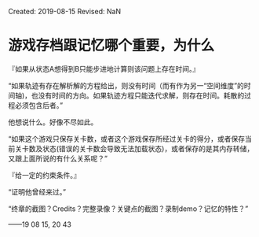 Created: 2019-08-15
Revised: NaN

# 游戏存档跟记忆哪个重要，为什么

『如果从状态A想得到B只能步进地计算则该问题上存在时间。』

“如果轨迹有存在解析解的方程给出，则没有时间（而有作为另一“空间维度”的时间轴)，也没有时间的方向。如果轨迹方程只能迭代求解，则存在时间。耗散的过程必须包含后者。”

他想说什么。好像不尽如此。

“如果这个游戏只保存关卡数，或者这个游戏保存所经过关卡的得分，或者保存当前关卡数及状态(错误的关卡数会导致无法加载状态)，或者保存的是其内存转储，又跟上面所说的有什么关系呢？”

『给一定的约束条件。』

“证明他曾经来过。”

“终章的截图？Credits？完整录像？关键点的截图？录制demo？记忆的特性？”

——19 08 15, 20 43
